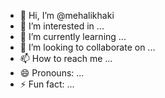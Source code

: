 - 👋 Hi, I’m @mehalikhaki
- 👀 I’m interested in ...
- 🌱 I’m currently learning ...
- 💞️ I’m looking to collaborate on ...
- 📫 How to reach me ...
- 😄 Pronouns: ...
- ⚡ Fun fact: ...

<!---
mehalikhaki/mehalikhaki is a ✨ special ✨ repository because its `README.md` (this file) appears on your GitHub profile.
You can click the Preview link to take a look at your changes.
--->
